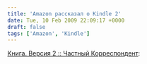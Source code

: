 ```yaml
---
title: 'Amazon рассказал о Kindle 2'
date: Tue, 10 Feb 2009 22:09:17 +0000
draft: false
tags: ['Amazon', 'Kindle']
---
```


[Книга. Версия 2 :: Частный Корреспондент](http://www.chaskor.ru/p.php?id=3367):